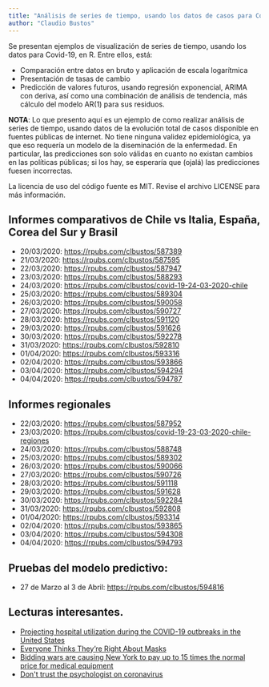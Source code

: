 ```yaml
---
title: "Análisis de series de tiempo, usando los datos de casos para Covid-19"
author: "Claudio Bustos"
---
```


Se presentan ejemplos de visualización de series de tiempo, usando los datos para Covid-19, en R. Entre ellos, está:

- Comparación entre datos en bruto y aplicación de escala logarítmica
- Presentación de tasas de cambio
- Predicción de valores futuros, usando regresión exponencial, ARIMA con deriva, así como una combinación de análisis de tendencia, más cálculo del modelo AR(1) para sus residuos.


**NOTA**: Lo que presento aquí es un ejemplo de como realizar análisis de series de tiempo, usando datos de la evolución total de casos disponible en fuentes públicas de internet. No tiene ninguna validez epidemiológica, ya que eso requería un modelo de la diseminación de la enfermedad. En particular, las predicciones son solo válidas en cuanto no existan cambios en las políticas públicas; si los hay, se esperaría que (ojalá) las predicciones fuesen incorrectas.

La licencia de uso del código fuente es MIT. Revise el archivo LICENSE para más información.

## Informes comparativos de Chile vs Italia, España, Corea del Sur y Brasil

-   20/03/2020: https://rpubs.com/clbustos/587389
-   21/03/2020: https://rpubs.com/clbustos/587595
-   22/03/2020: https://rpubs.com/clbustos/587947
-   23/03/2020: https://rpubs.com/clbustos/588293
-   24/03/2020: https://rpubs.com/clbustos/covid-19-24-03-2020-chile
-   25/03/2020: https://rpubs.com/clbustos/589304
-   26/03/2020: https://rpubs.com/clbustos/590058
-   27/03/2020:  https://rpubs.com/clbustos/590727
-   28/03/2020: https://rpubs.com/clbustos/591120
-   29/03/2020: https://rpubs.com/clbustos/591626
-   30/03/2020: https://rpubs.com/clbustos/592278
-   31/03/2020: https://rpubs.com/clbustos/592810
-   01/04/2020: https://rpubs.com/clbustos/593316
-   02/04/2020: https://rpubs.com/clbustos/593866
-   03/04/2020: https://rpubs.com/clbustos/594294
-   04/04/2020: https://rpubs.com/clbustos/594787


## Informes regionales

* 22/03/2020: https://rpubs.com/clbustos/587952
* 23/03/2020: https://rpubs.com/clbustos/covid-19-23-03-2020-chile-regiones
* 24/03/2020: https://rpubs.com/clbustos/588748
* 25/03/2020: https://rpubs.com/clbustos/589302
* 26/03/2020: https://rpubs.com/clbustos/590066
* 27/03/2020: https://rpubs.com/clbustos/590726
* 28/03/2020: https://rpubs.com/clbustos/591118
* 29/03/2020: https://rpubs.com/clbustos/591628
* 30/03/2020: https://rpubs.com/clbustos/592284
* 31/03/2020: https://rpubs.com/clbustos/592808
* 01/04/2020: https://rpubs.com/clbustos/593314
* 02/04/2020: https://rpubs.com/clbustos/593865
* 03/04/2020: https://rpubs.com/clbustos/594308
* 04/04/2020: https://rpubs.com/clbustos/594793

## Pruebas del modelo predictivo:

* 27 de Marzo al 3 de Abril: https://rpubs.com/clbustos/594816

## Lecturas interesantes.


* [Projecting hospital utilization during the COVID-19 outbreaks in the United States](https://www.pnas.org/content/early/2020/04/02/2004064117)
* [Everyone Thinks They’re Right About Masks](https://www.theatlantic.com/health/archive/2020/04/coronavirus-pandemic-airborne-go-outside-masks/609235/)
* [Bidding wars are causing New York to pay up to 15 times the normal price for medical equipment](https://www.businessinsider.com/bidding-wars-driving-up-medical-equipment-prices-for-states-cities-2020-4)
* [Don't trust the psychologist on coronavirus](https://unherd.com/2020/03/dont-trust-the-psychologists-on-coronavirus/)